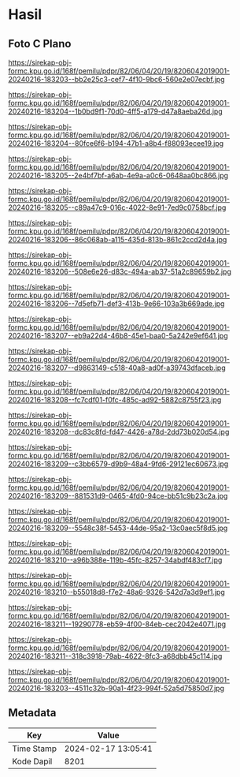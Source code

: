 # Hasil

## Foto C Plano

https://sirekap-obj-formc.kpu.go.id/168f/pemilu/pdpr/82/06/04/20/19/8206042019001-20240216-183203--bb2e25c3-cef7-4f10-9bc6-560e2e07ecbf.jpg

https://sirekap-obj-formc.kpu.go.id/168f/pemilu/pdpr/82/06/04/20/19/8206042019001-20240216-183204--1b0bd9f1-70d0-4ff5-a179-d47a8aeba26d.jpg

https://sirekap-obj-formc.kpu.go.id/168f/pemilu/pdpr/82/06/04/20/19/8206042019001-20240216-183204--80fce6f6-b194-47b1-a8b4-f88093ecee19.jpg

https://sirekap-obj-formc.kpu.go.id/168f/pemilu/pdpr/82/06/04/20/19/8206042019001-20240216-183205--2e4bf7bf-a6ab-4e9a-a0c6-0648aa0bc866.jpg

https://sirekap-obj-formc.kpu.go.id/168f/pemilu/pdpr/82/06/04/20/19/8206042019001-20240216-183205--c89a47c9-016c-4022-8e91-7ed9c0758bcf.jpg

https://sirekap-obj-formc.kpu.go.id/168f/pemilu/pdpr/82/06/04/20/19/8206042019001-20240216-183206--86c068ab-a115-435d-813b-861c2ccd2d4a.jpg

https://sirekap-obj-formc.kpu.go.id/168f/pemilu/pdpr/82/06/04/20/19/8206042019001-20240216-183206--508e6e26-d83c-494a-ab37-51a2c89659b2.jpg

https://sirekap-obj-formc.kpu.go.id/168f/pemilu/pdpr/82/06/04/20/19/8206042019001-20240216-183206--7d5efb71-def3-413b-9e66-103a3b669ade.jpg

https://sirekap-obj-formc.kpu.go.id/168f/pemilu/pdpr/82/06/04/20/19/8206042019001-20240216-183207--eb9a22d4-46b8-45e1-baa0-5a242e9ef641.jpg

https://sirekap-obj-formc.kpu.go.id/168f/pemilu/pdpr/82/06/04/20/19/8206042019001-20240216-183207--d9863149-c518-40a8-ad0f-a39743dfaceb.jpg

https://sirekap-obj-formc.kpu.go.id/168f/pemilu/pdpr/82/06/04/20/19/8206042019001-20240216-183208--fc7cdf01-f0fc-485c-ad92-5882c8755f23.jpg

https://sirekap-obj-formc.kpu.go.id/168f/pemilu/pdpr/82/06/04/20/19/8206042019001-20240216-183208--dc83c8fd-fd47-4426-a78d-2dd73b020d54.jpg

https://sirekap-obj-formc.kpu.go.id/168f/pemilu/pdpr/82/06/04/20/19/8206042019001-20240216-183209--c3bb6579-d9b9-48a4-9fd6-29121ec60673.jpg

https://sirekap-obj-formc.kpu.go.id/168f/pemilu/pdpr/82/06/04/20/19/8206042019001-20240216-183209--881531d9-0465-4fd0-94ce-bb51c9b23c2a.jpg

https://sirekap-obj-formc.kpu.go.id/168f/pemilu/pdpr/82/06/04/20/19/8206042019001-20240216-183209--5548c38f-5453-44de-95a2-13c0aec5f8d5.jpg

https://sirekap-obj-formc.kpu.go.id/168f/pemilu/pdpr/82/06/04/20/19/8206042019001-20240216-183210--a96b388e-119b-45fc-8257-34abdf483cf7.jpg

https://sirekap-obj-formc.kpu.go.id/168f/pemilu/pdpr/82/06/04/20/19/8206042019001-20240216-183210--b55018d8-f7e2-48a6-9326-542d7a3d9ef1.jpg

https://sirekap-obj-formc.kpu.go.id/168f/pemilu/pdpr/82/06/04/20/19/8206042019001-20240216-183211--19290778-eb59-4f00-84eb-cec2042e4071.jpg

https://sirekap-obj-formc.kpu.go.id/168f/pemilu/pdpr/82/06/04/20/19/8206042019001-20240216-183211--318c3918-79ab-4622-8fc3-a68dbb45c114.jpg

https://sirekap-obj-formc.kpu.go.id/168f/pemilu/pdpr/82/06/04/20/19/8206042019001-20240216-183203--4511c32b-90a1-4f23-994f-52a5d75850d7.jpg


## Metadata

| Key        | Value               |
| ---------- | ------------------- |
| Time Stamp | 2024-02-17 13:05:41 |
| Kode Dapil | 8201                |




